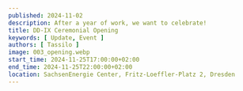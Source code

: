 ```yaml
---
published: 2024-11-02
description: After a year of work, we want to celebrate!
title: DD-IX Ceremonial Opening
keywords: [ Update, Event ]
authors: [ Tassilo ]
image: 003_opening.webp
start_time: 2024-11-25T17:00:00+02:00
end_time: 2024-11-25T22:00:00+02:00
location: SachsenEnergie Center, Fritz-Loeffler-Platz 2, Dresden
---
```

